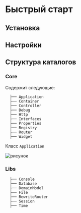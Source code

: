 
# Быстрый старт

## Установка

## Настройки

## Структура каталогов

### Core

Содержит следующие:

```
  ├── Application
  ├── Container
  ├── Controller
  ├── Debug
  ├── Http
  ├── Interfaces
  ├── Properties
  ├── Registry
  ├── Router
  ├── Widget
```

Класс `Application` 

![ рисунок]( C:\Users\Sergey62\floobits\share\Sergey62\new-edu\diagApplication.jpg )

### Libs

```
  ├── Console
  ├── Database
  ├── DomainModel
  ├── File
  ├── RewriteRouter
  ├── Session
  ├── Time
```
